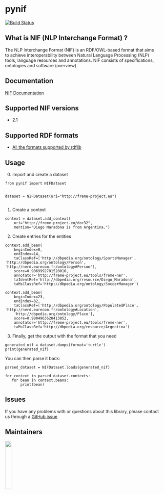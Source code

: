 # pynif

[![Build Status](https://travis-ci.org/wetneb/pynif.svg?branch=master)](https://travis-ci.org/wetneb/pynif)

## What is NIF (NLP Interchange Format) ?

The NLP Interchange Format (NIF) is an RDF/OWL-based format that aims to achieve interoperability between Natural Language Processing (NLP) tools, language resources and annotations. NIF consists of specifications, ontologies and software (overview).

## Documentation

[NIF Documentation](http://persistence.uni-leipzig.org/nlp2rdf/)


## Supported NIF versions

 * 2.1

## Supported RDF formats

* [All the formats supported by rdflib](https://rdflib.readthedocs.io/en/stable/plugin_parsers.html)

## Usage

0) Import and create a dataset

```
from pynif import NIFDataset


dataset = NIFDataset(uri="http://freme-project.eu")
        
```

1) Create a context

```
context = dataset.add_context(
    uri="http://freme-project.eu/doc32",
    mention="Diego Maradona is from Argentina.")

```

2) Create entries for the entities

```
context.add_bean(
    beginIndex=0,
    endIndex=14,
    taClassRef=['http://dbpedia.org/ontology/SportsManager', 'http://dbpedia.org/ontology/Person', 'http://nerd.eurecom.fr/ontology#Person'],
    score=0.9869992701528016,
    annotator='http://freme-project.eu/tools/freme-ner',
    taIdentRef='http://dbpedia.org/resource/Diego_Maradona',
    taMsClassRef='http://dbpedia.org/ontology/SoccerManager')

context.add_bean(
    beginIndex=23,
    endIndex=32,
    taClassRef=['http://dbpedia.org/ontology/PopulatedPlace', 'http://nerd.eurecom.fr/ontology#Location',
    'http://dbpedia.org/ontology/Place'],
    score=0.9804963628413852,
    annotator='http://freme-project.eu/tools/freme-ner',
    taMsClassRef='http://dbpedia.org/resource/Argentina')
```

3) Finally, get the output with the format that you need

```
generated_nif = dataset.dumps(format='turtle')
print(generated_nif)
```

You can then parse it back:

```
parsed_dataset = NIFDataset.loads(generated_nif)

for context in parsed_dataset.contexts:
   for bean in context.beans:
       print(bean)
```

## Issues

If you have any problems with or questions about this library, please contact us through a [GitHub issue](https://github.com/NLP2RDF/pyNIF-lib/issues).

## Maintainers

<a href="http://infai.org"><img src="http://infai.org/de/Presse/Logos/files?get=infai_logo_en_rgb_300dpi.jpg" align="left" height="20%" width="20%" ></a>

